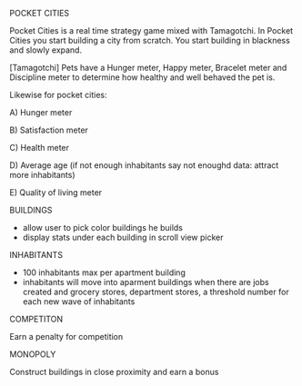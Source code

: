 POCKET CITIES


Pocket Cities is a real time strategy game mixed with Tamagotchi. In Pocket Cities you start building a city from scratch.
You start building in blackness and slowly expand. 

[Tamagotchi] Pets have a Hunger meter, Happy meter, Bracelet meter and Discipline meter to determine how healthy and well behaved the pet is.

Likewise for pocket cities: 

A) Hunger meter

B) Satisfaction meter

C) Health meter

D) Average age (if not enough inhabitants say not enoughd data: attract more inhabitants)

E) Quality of living meter

BUILDINGS

- allow user to pick color buildings he builds
- display stats under each building in scroll view picker


INHABITANTS

- 100 inhabitants max per apartment building
- inhabitants will move into aparment buildings when there are jobs created and grocery stores, department stores, a threshold number for each new wave of inhabitants

COMPETITON 

Earn a penalty for competition 

MONOPOLY

Construct buildings in close proximity and earn a bonus
